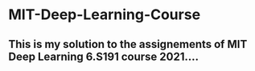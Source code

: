 # MIT-Deep-Learning-Course

## This is my solution to the assignements of MIT Deep Learning 6.S191 course 2021.... 
